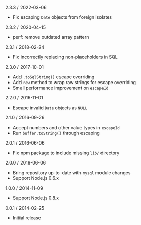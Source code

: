 2.3.3 / 2022-03-06

  * Fix escaping `Date` objects from foreign isolates

2.3.2 / 2020-04-15

  * perf: remove outdated array pattern

2.3.1 / 2018-02-24

  * Fix incorrectly replacing non-placeholders in SQL

2.3.0 / 2017-10-01

  * Add `.toSqlString()` escape overriding
  * Add `raw` method to wrap raw strings for escape overriding
  * Small performance improvement on `escapeId`

2.2.0 / 2016-11-01

  * Escape invalid `Date` objects as `NULL`

2.1.0 / 2016-09-26

  * Accept numbers and other value types in `escapeId`
  * Run `buffer.toString()` through escaping

2.0.1 / 2016-06-06

  * Fix npm package to include missing `lib/` directory

2.0.0 / 2016-06-06

  * Bring repository up-to-date with `mysql` module changes
  * Support Node.js 0.6.x

1.0.0 / 2014-11-09

  * Support Node.js 0.8.x

0.0.1 / 2014-02-25

  * Initial release
